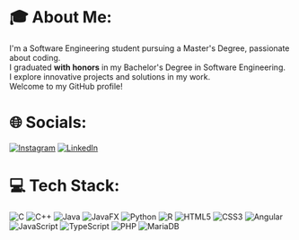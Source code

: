 # 🎓 About Me:
I'm a Software Engineering student pursuing a Master's Degree, passionate about coding. <br>
I graduated **with honors** in my Bachelor's Degree in Software Engineering. <br>
I explore innovative projects and solutions in my work. <br>
Welcome to my GitHub profile!

# 🌐 Socials:
[![Instagram](https://img.shields.io/badge/Instagram-%23E4405F.svg?logo=Instagram&logoColor=white)](https://instagram.com/spinaluca_) [![LinkedIn](https://img.shields.io/badge/LinkedIn-%230077B5.svg?logo=linkedin&logoColor=white)](https://linkedin.com/in/spinaluca) 

# 💻 Tech Stack:
![C](https://img.shields.io/badge/c-%2300599C.svg?style=for-the-badge&logo=c&logoColor=white) ![C++](https://img.shields.io/badge/c++-%2300599C.svg?style=for-the-badge&logo=c%2B%2B&logoColor=white) ![Java](https://img.shields.io/badge/java-%23ED8B00.svg?style=for-the-badge&logo=openjdk&logoColor=white) ![JavaFX](https://img.shields.io/badge/javafx-%23FF0000.svg?style=for-the-badge&logo=javafx&logoColor=white) ![Python](https://img.shields.io/badge/python-3670A0?style=for-the-badge&logo=python&logoColor=ffdd54) ![R](https://img.shields.io/badge/r-%23276DC3.svg?style=for-the-badge&logo=r&logoColor=white) 
![HTML5](https://img.shields.io/badge/html5-%23E34F26.svg?style=for-the-badge&logo=html5&logoColor=white) ![CSS3](https://img.shields.io/badge/css3-%231572B6.svg?style=for-the-badge&logo=css3&logoColor=white) ![Angular](https://img.shields.io/badge/angular-%23DD0031.svg?style=for-the-badge&logo=angular&logoColor=white)![JavaScript](https://img.shields.io/badge/javascript-%23323330.svg?style=for-the-badge&logo=javascript&logoColor=%23F7DF1E) ![TypeScript](https://img.shields.io/badge/typescript-%23007ACC.svg?style=for-the-badge&logo=typescript&logoColor=white) ![PHP](https://img.shields.io/badge/php-%23777BB4.svg?style=for-the-badge&logo=php&logoColor=white) ![MariaDB](https://img.shields.io/badge/MariaDB-003545?style=for-the-badge&logo=mariadb&logoColor=white) 
<!-- # 📊 GitHub Stats:
![](https://github-readme-stats.vercel.app/api?username=spinaluca&theme=dark&hide_border=false&include_all_commits=false&count_private=false)<br/>
![](https://nirzak-streak-stats.vercel.app/?user=spinaluca&theme=dark&hide_border=false)<br/>
![](https://github-readme-stats.vercel.app/api/top-langs/?username=spinaluca&theme=dark&hide_border=false&include_all_commits=false&count_private=false&layout=compact) -->
